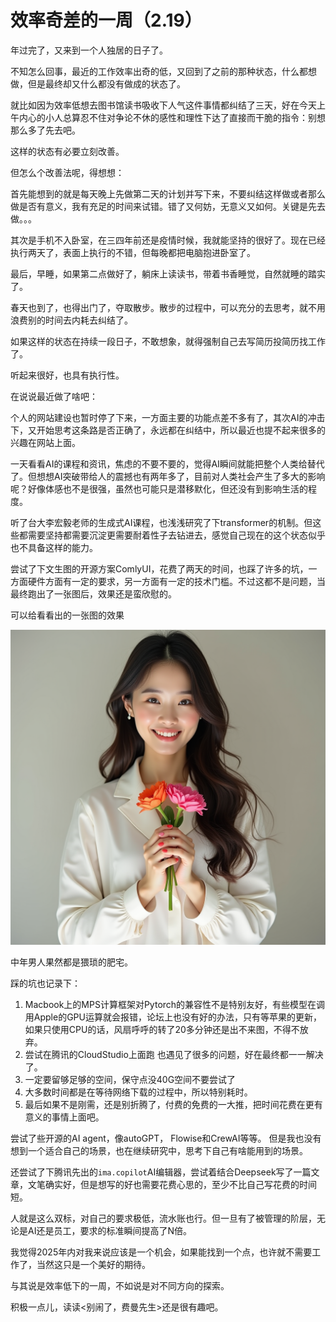 # 效率奇差的一周（2.19）

年过完了，又来到一个人独居的日子了。

不知怎么回事，最近的工作效率出奇的低，又回到了之前的那种状态，什么都想做，但是最终却又什么都没有做成的状态了。

就比如因为效率低想去图书馆读书吸收下人气这件事情都纠结了三天，好在今天上午内心的小人总算忍不住对争论不休的感性和理性下达了直接而干脆的指令：别想那么多了先去吧。

这样的状态有必要立刻改善。

但怎么个改善法呢，得想想：

首先能想到的就是每天晚上先做第二天的计划并写下来，不要纠结这样做或者那么做是否有意义，我有充足的时间来试错。错了又何妨，无意义又如何。关键是先去做。。。

其次是手机不入卧室，在三四年前还是疫情时候，我就能坚持的很好了。现在已经执行两天了，表面上执行的不错，但每晚都把电脑抱进卧室了。

最后，早睡，如果第二点做好了，躺床上读读书，带着书香睡觉，自然就睡的踏实了。

春天也到了，也得出门了，夺取散步。散步的过程中，可以充分的去思考，就不用浪费别的时间去内耗去纠结了。

如果这样的状态在持续一段日子，不敢想象，就得强制自己去写简历投简历找工作了。

听起来很好，也具有执行性。

在说说最近做了啥吧：

个人的网站建设也暂时停了下来，一方面主要的功能点差不多有了，其次AI的冲击下，又开始思考这条路是否正确了，永远都在纠结中，所以最近也提不起来很多的兴趣在网站上面。

一天看看AI的课程和资讯，焦虑的不要不要的，觉得AI瞬间就能把整个人类给替代了。但想想AI突破带给人的震撼也有两年多了，目前对人类社会产生了多大的影响呢？好像体感也不是很强，虽然也可能只是潜移默化，但还没有到影响生活的程度。

听了台大李宏毅老师的生成式AI课程，也浅浅研究了下transformer的机制。但这些都需要坚持都需要沉淀更需要耐着性子去钻进去，感觉自己现在的这个状态似乎也不具备这样的能力。

尝试了下文生图的开源方案ComlyUI，花费了两天的时间，也踩了许多的坑，一方面硬件方面有一定的要求，另一方面有一定的技术门槛。不过这都不是问题，当最终跑出了一张图后，效果还是蛮欣慰的。

可以给看看出的一张图的效果

![ComfyUI_00002_.png](%E6%95%88%E7%8E%87%E5%A5%87%E5%B7%AE%E7%9A%84%E4%B8%80%E5%91%A8%EF%BC%882%2019%EF%BC%89/ComfyUI_00002_.png)

中年男人果然都是猥琐的肥宅。

踩的坑也记录下：

1. Macbook上的MPS计算框架对Pytorch的兼容性不是特别友好，有些模型在调用Apple的GPU运算就会报错，论坛上也没有好的办法，只有等苹果的更新，如果只使用CPU的话，风扇呼呼的转了20多分钟还是出不来图，不得不放弃。
2. 尝试在腾讯的CloudStudio上面跑 也遇见了很多的问题，好在最终都一一解决了。
3. 一定要留够足够的空间，保守点没40G空间不要尝试了
4. 大多数时间都是在等待网络下载的过程中，所以特别耗时。 
5. 最后如果不是刚需，还是别折腾了，付费的免费的一大推，把时间花费在更有意义的事情上面吧。

尝试了些开源的AI agent，像autoGPT， Flowise和CrewAI等等。 但是我也没有想到一个适合自己的场景，也在继续研究中，思考下自己有啥能用到的场景。

还尝试了下腾讯先出的`ima.copilot`AI编辑器，尝试着结合Deepseek写了一篇文章，文笔确实好，但是想写的好也需要花费心思的，至少不比自己写花费的时间短。

人就是这么双标，对自己的要求极低，流水账也行。但一旦有了被管理的阶层，无论是AI还是员工，要求的标准瞬间提高了N倍。

我觉得2025年内对我来说应该是一个机会，如果能找到一个点，也许就不需要工作了，当然这只是一个美好的期待。

与其说是效率低下的一周，不如说是对不同方向的探索。

积极一点儿，读读<别闹了，费曼先生>还是很有趣吧。